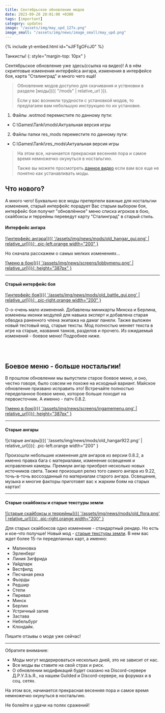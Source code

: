 ```yaml
---
title: Сентябрьское обновление модов
date: 2023-09-20 20:01:00 +0300
tags: [important]
category: updates
image: "/assets/img/may_upd_127x.png"
image_small: "/assets/img/news/image_small/may_upd.png"
---
```

<p style="display: none">Больше ностальгии. Больше воспоминаний. Больше веселья. Больше страсти и больше страданий команды мододелов! Мы долго и упорно работали над этим обновлением и очень надеемся что вы хорошо его оцените.</p>

{% include yt-embed.html id="vJIFTgOFcJ0" %}

Танкисты!
{: style="margin-top: 10px" }

Сентябрьское обновление уже здесь(ссылка на видео)! А в нём скриптовые изменения интерфейса ангара, изменения в интерфейсе боя, карта "Сталинград" и много чего ещё! 


> Обновление модов доступно для скачивания и уствновки в разделе [моды]({{ "/mods" | relative_url }}).
>
> Если у вас возникли трудности с установкой модов, то предлагаем вам небольшую инструкцию по их установке.
1. Файлы .wotmod перемистите по данному пути:
- C:\Games\Tanki\mods\Актуальная версия игры
2. Файлы папки res_mods переместите по данному пути:
- C:\Games\Tanki\res_mods\Актуальная версия игры
> 
> На этом все, начинается прекрасная весенняя пора и самое время немножечко окунуться в ностальгию.
>
> Также вы можете просмотреть [данное видео](https://www.youtube.com/watch?v=XLn-GLCK1Qk) если вам все еще не понятно как устанавливать моды.

## Что нового?

А много чего! Буквально все моды претерпели важные для ностальгии изменения, старый интерфейс порадует Вас старым выбором боя, интерфейс боя получит "обновлённое" меню списка игроков в бою, скайбоксы и террейны переведут карту "Сталинград" в старый стиль. 


#### Интерфейс ангара

[![интерфейс ангара]({{ '/assets/img/news/mods/old_hangar_gui.png' | relative_url}}){: .pic-left.orange width="200" }](https://wgmods.net/6368/)

Но сначала расскажем о самых мелких изменениях...

[![меню в бою]({{ '/assets/img/news/screens/lobbymenu.png' | relative_url}}){: height="387px" }](/assets/img/news/screens/lobbymenu.png)

---

#### Старый интерфейс боя

[![интерфейс боя]({{ '/assets/img/news/mods/old_battle_gui.png' | relative_url}}){: .pic-right.orange width="200" }](https://wgmods.net/6287/)

О-о-очень мало изменений. Добавлены миникарты Минска и Берлина, изменены иконки модулей для навыка эксперт и добавлена старая обводка раненного члена экипажа на дамаг панели. Также выложен новый тестовый мод, старые тексты. Мод полностью меняет текста в игре на старые, названия танков, разделов и прочего. Из ожидаемый изменений - боевое меню! Подробнее ниже.

<br>
<br>

## Боевое меню - больше ностальгии!

В прошлом обновлении мы выпустили старое боевое меню, и оно, честно говоря, было совсем не похоже на исходный вариант. Майское обновление призвано исправить это! Встречайте полностью переделанное боевое меню, которое больше походит на первоисточник. А именно - патч 0.8.2.

[![меню в бою]({{ '/assets/img/news/screens/ingamemenu.png' | relative_url}}){: height="387px" }](/assets/img/news/screens/ingamemenu.png)

---


#### Старые ангары

![старые ангары]({{ '/assets/img/news/mods/old_hangar922.png' | relative_url}}){: .pic-left.orange width="200" }

Произошли небольшие изменения для ангаров из версии 0.8.2, а именно правка бага с материалами, изменение освещения и исправления камеры. Премиум ангар приобрел несколько новых источников света. Также произошел релиз того самого ангара из 9.22, точь-в-точь воссозданный по материалам старого ангара. Освещение, музыка и многие факторы приготовят вас к жарким боям на старых картах!

---

#### Старые скайбоксы и старые текстуры земли

[![старые скайбоксы и террейны]({{ '/assets/img/news/mods/old_flora.png' | relative_url}}){: .pic-right.orange width="200" }](https://wgmods.net/6288/)

Для старых скайбоксов одно изменение - стандартный рендер. Но есть и кое-что получше! Новый мод - [старые текстуры земли](https://drive.google.com/file/d/1FmohmS9sjSlitiQzPuboNxT1bLcsdWug/view?usp=sharing). В нем вас ждет более 15-ти переделанных карт, а именно:
- Малиновка
- Эрленберг
- Линия Зигфрида
- Уайдпарк
- Вестфилд
- Песчаная река
- Фьорды
- Редшир
- Степи
- Перевал
- Минск
- Берлин
- Устричный залив
- Застава
- Небельбург
- Клондайк.

Пишите отзывы о моде уже сейчас!

---

Обратите внимание:

- Моды могут модерироваться несколько дней, это не зависит от нас.
- Все моды вы ставите на свой страх и риск.
- О обновлении модификаций будет сказано на Discord-сервере Д.Р.У.З.Ь.Я., на нашем Guilded и Discord-сервере, на форумах и в соц. сетях.

На этом все, начинается прекрасная весенняя пора и самое время немножечко окунуться в ностальгию.

Не болейте и удачи на полях сражений!
